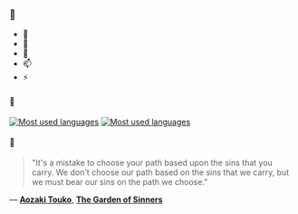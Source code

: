 ### 👋

- 🔭
- 🌱
- 💬
- 📫
- ⚡

#### 🧏

[![Most used languages](https://github-readme-stats-aynah.vercel.app/api/top-langs/?username=aynh&theme=solarized-dark&langs_count=6&layout=compact&hide_title=true)](https://github.com/anuraghazra/github-readme-stats#gh-dark-mode-only)
[![Most used languages](https://github-readme-stats-aynah.vercel.app/api/top-langs/?username=aynh&theme=solarized-light&langs_count=6&layout=compact&hide_title=true)](https://github.com/anuraghazra/github-readme-stats#gh-light-mode-only)

#### 💬

> "It's a mistake to choose your path based upon the sins that you carry. We don't choose our path based on the sins that we carry, but we must bear our sins on the path we choose."

&mdash; [**Aozaki Touko**](https://myanimelist.net/character.php?q=Aozaki%20Touko&cat=character), [**The Garden of Sinners**](https://myanimelist.net/search/all?q=The%20Garden%20of%20Sinners&cat=all)
